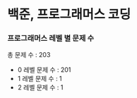 # 백준, 프로그래머스 코딩
### 프로그래머스 레벨 별 문제 수
총 문제 수 : 203
- 0 레벨 문제 수 : 201
- 1 레벨 문제 수 : 1
- 2 레벨 문제 수 : 1

